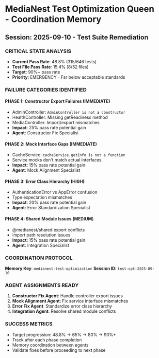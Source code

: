 # MediaNest Test Optimization Queen - Coordination Memory

## Session: 2025-09-10 - Test Suite Remediation

### CRITICAL STATE ANALYSIS

- **Current Pass Rate**: 48.8% (315/646 tests)
- **Test File Pass Rate**: 15.4% (8/52 files)
- **Target**: 90%+ pass rate
- **Priority**: EMERGENCY - Far below acceptable standards

### FAILURE CATEGORIES IDENTIFIED

#### PHASE 1: Constructor Export Failures (IMMEDIATE)

- AdminController: `AdminController is not a constructor`
- HealthController: Missing getReadiness method
- MediaController: Import/export mismatches
- **Impact**: 25% pass rate potential gain
- **Agent**: Constructor Fix Specialist

#### PHASE 2: Mock Interface Gaps (IMMEDIATE)

- CacheService: `cacheService.getInfo is not a function`
- Service mocks don't match actual interfaces
- **Impact**: 15% pass rate potential gain
- **Agent**: Mock Alignment Specialist

#### PHASE 3: Error Class Hierarchy (HIGH)

- AuthenticationError vs AppError confusion
- Type expectation mismatches
- **Impact**: 20% pass rate potential gain
- **Agent**: Error Standardization Specialist

#### PHASE 4: Shared Module Issues (MEDIUM)

- @medianest/shared export conflicts
- Import path resolution issues
- **Impact**: 15% pass rate potential gain
- **Agent**: Integration Specialist

### COORDINATION PROTOCOL

**Memory Key**: `medianest-test-optimization`
**Session ID**: `test-opt-2025-09-10`

### AGENT ASSIGNMENTS READY

1. **Constructor Fix Agent**: Handle controller export issues
2. **Mock Alignment Agent**: Fix service interface mismatches
3. **Error Fix Agent**: Standardize error class hierarchy
4. **Integration Agent**: Resolve shared module conflicts

### SUCCESS METRICS

- Target progression: 48.8% → 65% → 80% → 90%+
- Track after each phase completion
- Memory coordination between agents
- Validate fixes before proceeding to next phase
